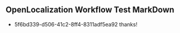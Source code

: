 ## OpenLocalization Workflow Test MarkDown
* 5f6bd339-d506-41c2-8ff4-8311adf5ea92 thanks!

<!--HONumber=Aug16_HO3-->


